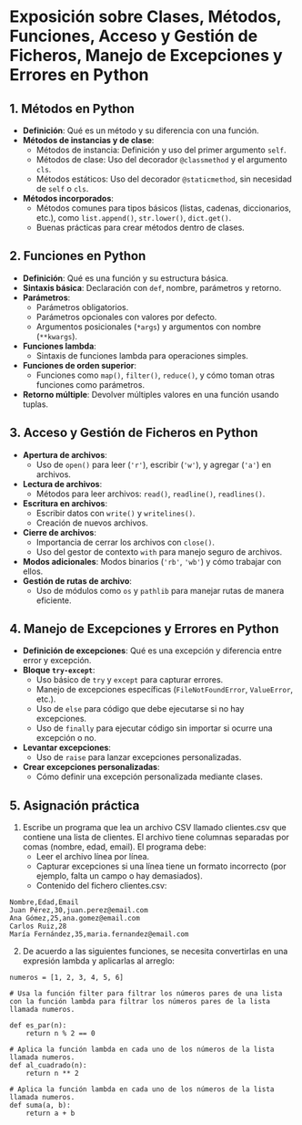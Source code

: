 # Exposición sobre Clases, Métodos, Funciones, Acceso y Gestión de Ficheros, Manejo de Excepciones y Errores en Python

## 1. Métodos en Python
- **Definición**: Qué es un método y su diferencia con una función.
- **Métodos de instancias y de clase**:
  - Métodos de instancia: Definición y uso del primer argumento `self`.
  - Métodos de clase: Uso del decorador `@classmethod` y el argumento `cls`.
  - Métodos estáticos: Uso del decorador `@staticmethod`, sin necesidad de `self` o `cls`.
- **Métodos incorporados**:
  - Métodos comunes para tipos básicos (listas, cadenas, diccionarios, etc.), como `list.append()`, `str.lower()`, `dict.get()`.
  - Buenas prácticas para crear métodos dentro de clases.

## 2. Funciones en Python
- **Definición**: Qué es una función y su estructura básica.
- **Sintaxis básica**: Declaración con `def`, nombre, parámetros y retorno.
- **Parámetros**:
  - Parámetros obligatorios.
  - Parámetros opcionales con valores por defecto.
  - Argumentos posicionales (`*args`) y argumentos con nombre (`**kwargs`).
- **Funciones lambda**:
  - Sintaxis de funciones lambda para operaciones simples.
- **Funciones de orden superior**:
  - Funciones como `map()`, `filter()`, `reduce()`, y cómo toman otras funciones como parámetros.
- **Retorno múltiple**: Devolver múltiples valores en una función usando tuplas.

## 3. Acceso y Gestión de Ficheros en Python
- **Apertura de archivos**:
  - Uso de `open()` para leer (`'r'`), escribir (`'w'`), y agregar (`'a'`) en archivos.
- **Lectura de archivos**:
  - Métodos para leer archivos: `read()`, `readline()`, `readlines()`.
- **Escritura en archivos**:
  - Escribir datos con `write()` y `writelines()`.
  - Creación de nuevos archivos.
- **Cierre de archivos**:
  - Importancia de cerrar los archivos con `close()`.
  - Uso del gestor de contexto `with` para manejo seguro de archivos.
- **Modos adicionales**: Modos binarios (`'rb'`, `'wb'`) y cómo trabajar con ellos.
- **Gestión de rutas de archivo**:
  - Uso de módulos como `os` y `pathlib` para manejar rutas de manera eficiente.
  
## 4. Manejo de Excepciones y Errores en Python
- **Definición de excepciones**: Qué es una excepción y diferencia entre error y excepción.
- **Bloque `try-except`**:
  - Uso básico de `try` y `except` para capturar errores.
  - Manejo de excepciones específicas (`FileNotFoundError`, `ValueError`, etc.).
  - Uso de `else` para código que debe ejecutarse si no hay excepciones.
  - Uso de `finally` para ejecutar código sin importar si ocurre una excepción o no.
- **Levantar excepciones**:
  - Uso de `raise` para lanzar excepciones personalizadas.
- **Crear excepciones personalizadas**:
  - Cómo definir una excepción personalizada mediante clases.

## 5. Asignación práctica
1. Escribe un programa que lea un archivo CSV llamado clientes.csv que contiene una lista de clientes. El archivo tiene columnas separadas por comas (nombre, edad, email). El programa debe:
    - Leer el archivo línea por línea.
    - Capturar excepciones si una línea tiene un formato incorrecto (por ejemplo, falta un campo o hay demasiados).
    - Contenido del fichero clientes.csv:
``` 
Nombre,Edad,Email
Juan Pérez,30,juan.perez@email.com
Ana Gómez,25,ana.gomez@email.com
Carlos Ruiz,28
María Fernández,35,maria.fernandez@email.com
```

2. De acuerdo a las siguientes funciones, se necesita convertirlas en una expresión lambda y aplicarlas al arreglo:

``` 
numeros = [1, 2, 3, 4, 5, 6]

# Usa la función filter para filtrar los números pares de una lista con la función lambda para filtrar los números pares de la lista llamada numeros.

def es_par(n):
    return n % 2 == 0

# Aplica la función lambda en cada uno de los números de la lista llamada numeros.
def al_cuadrado(n):
    return n ** 2

# Aplica la función lambda en cada uno de los números de la lista llamada numeros.
def suma(a, b):
    return a + b
``` 